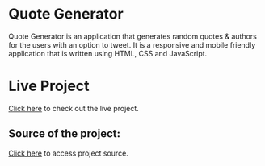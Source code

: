 # Quote Generator

Quote Generator is an application that generates random quotes & authors for the users with an option to tweet. 
It is a responsive and mobile friendly application that is written using HTML, CSS and JavaScript.

# Live Project
[Click here](https://selenozkan.github.io/quote-generator) to check out the live project.

## Source of the project:
[Click here](https://www.udemy.com/course/javascript-web-projects-to-build-your-portfolio-resume/) to access project source.

